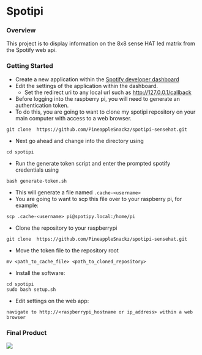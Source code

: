 # Spotipi
### Overview
This project is to display information on the 8x8 sense HAT led matrix from the Spotify web api.
### Getting Started
* Create a new application within the [Spotify developer dashboard](https://developer.spotify.com/dashboard/applications) <br />
* Edit the settings of the application within the dashboard.
    * Set the redirect uri to any local url such as http://127.0.0.1/callback
* Before logging into the raspberry pi, you will need to generate an authentication token.
* To do this, you are going to want to clone my spotipi repository on your main computer with access to a web browser.
```
git clone  https://github.com/PineappleSnackz/spotipi-sensehat.git
```
* Next go ahead and change into the directory using 
```
cd spotipi
```
* Run the generate token script and enter the prompted spotify credentials using
```
bash generate-token.sh
```
* This will generate a file named `.cache-<username>`
* You are going to want to scp this file over to your raspberry pi, for example:
```
scp .cache-<username> pi@spotipy.local:/home/pi
```
* Clone the repository to your raspberrypi
```
git clone  https://github.com/PineappleSnackz/spotipi-sensehat.git
```
* Move the token file to the repository root
```
mv <path_to_cache_file> <path_to_cloned_repository>
```
* Install the software: <br />
```
cd spotipi
sudo bash setup.sh
```
* Edit settings on the web app: <br />
```
navigate to http://<raspberrypi_hostname or ip_address> within a web browser
```

### Final Product
![](https://i.imgur.com/9qdbcO7.jpg)
